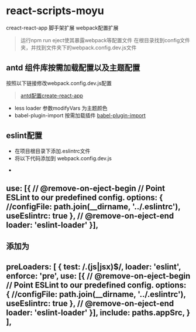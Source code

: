 # react-scripts-moyu
creact-react-app 脚手架扩展 webpack配置扩展

> 运行npm run eject使其暴露webpack等配置文件
> 在根目录找到config文件夹，并找到文件夹下的webpack.config.dev.js文件

## antd 组件库按需加载配置以及主题配置

按照以下链接修改webpack.config.dev.js配置
> [antd配置create-react-app](https://ant.design/docs/react/use-with-create-react-app-cn)

* less loader 参数modifyVars 为主题颜色
* babel-plugin-import 按需加载插件  [babel-plugin-import](https://github.com/ant-design/babel-plugin-import)


## eslint配置

* 在项目根目录下添加.eslintrc文件
* 将以下代码添加到 webpack.config.dev.js
-
use: [{
  // @remove-on-eject-begin
  // Point ESLint to our predefined config.
  options: {
    //configFile: path.join(__dirname, '../.eslintrc'),
    useEslintrc: true
  },
  // @remove-on-eject-end
  loader: 'eslint-loader'
}],
-
添加为
-
preLoaders: [
  {
    test: /\.(js|jsx)$/,
    loader: 'eslint',
    enforce: 'pre',
    use: [{
      // @remove-on-eject-begin
      // Point ESLint to our predefined config.
      options: {
        //configFile: path.join(__dirname, '../.eslintrc'),
        useEslintrc: true
      },
      // @remove-on-eject-end
      loader: 'eslint-loader'
    }],
    include: paths.appSrc,
  }
],
-


